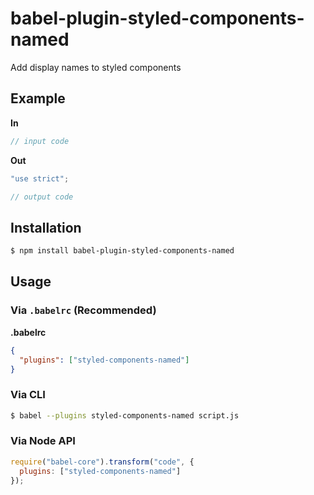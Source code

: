 # babel-plugin-styled-components-named

Add display names to styled components

## Example

**In**

```js
// input code
```

**Out**

```js
"use strict";

// output code
```

## Installation

```sh
$ npm install babel-plugin-styled-components-named
```

## Usage

### Via `.babelrc` (Recommended)

**.babelrc**

```json
{
  "plugins": ["styled-components-named"]
}
```

### Via CLI

```sh
$ babel --plugins styled-components-named script.js
```

### Via Node API

```javascript
require("babel-core").transform("code", {
  plugins: ["styled-components-named"]
});
```
